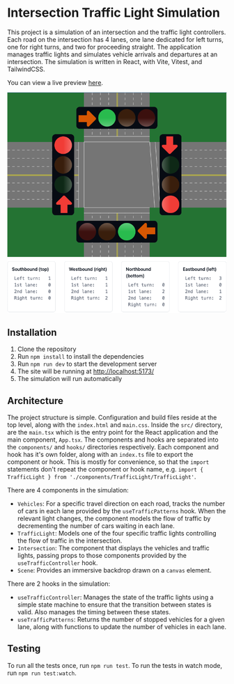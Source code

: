 # Intersection Traffic Light Simulation

This project is a simulation of an intersection and the traffic light controllers. Each road on the intersection has 4 lanes, one lane dedicated for left turns, one for right turns, and two for proceeding straight. The application manages traffic lights and simulates vehicle arrivals and departures at an intersection. The simulation is written in React, with Vite, Vitest, and TailwindCSS.

You can view a live preview [here](https://eclopez.github.io/traffic-intersection).

![Traffic Intersection Screenshot](./files/screenshot.png)

## Installation

1. Clone the repository
2. Run `npm install` to install the dependencies
3. Run `npm run dev` to start the development server
4. The site will be running at [http://localhost:5173/](http://localhost:5173/)
5. The simulation will run automatically

## Architecture

The project structure is simple. Configuration and build files reside at the top level, along with the `index.html` and `main.css`. Inside the `src/` directory, are the `main.tsx` which is the entry point for the React application and the main component, `App.tsx`. The components and hooks are separated into the `components/` and `hooks/` directories respectively. Each component and hook has it's own folder, along with an `index.ts` file to export the component or hook. This is mostly for convenience, so that the `import` statements don't repeat the component or hook name, e.g. `import { TrafficLight } from './components/TrafficLight/TrafficLight'`.

There are 4 components in the simulation:

- `Vehicles`: For a specific travel direction on each road, tracks the number of cars in each lane provided by the `useTrafficPatterns` hook. When the relevant light changes, the component models the flow of traffic by decrementing the number of cars waiting in each lane.
- `TrafficLight`: Models one of the four specific traffic lights controlling the flow of traffic in the intersection.
- `Intersection`: The component that displays the vehicles and traffic lights, passing props to those components provided by the `useTrafficController` hook.
- `Scene`: Provides an immersive backdrop drawn on a `canvas` element.

There are 2 hooks in the simulation:

- `useTrafficController`: Manages the state of the traffic lights using a simple state machine to ensure that the transition between states is valid. Also manages the timing between these states.
- `useTrafficPatterns`: Returns the number of stopped vehicles for a given lane, along with functions to update the number of vehicles in each lane.

## Testing

To run all the tests once, run `npm run test`. To run the tests in watch mode, run `npm run test:watch`.
